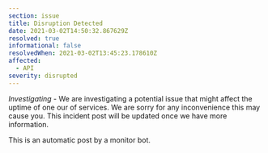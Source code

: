 ```yaml
---
section: issue
title: Disruption Detected
date: 2021-03-02T14:50:32.867629Z
resolved: true
informational: false
resolvedWhen: 2021-03-02T13:45:23.178610Z
affected:
  - API
severity: disrupted
---
```

*Investigating* - We are investigating a potential issue that might affect the uptime of one our of services. We are sorry for any inconvenience this may cause you. This incident post will be updated once we have more information.

This is an automatic post by a monitor bot.
        